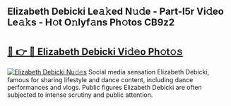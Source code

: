 ## Elizabeth Debicki Le𝚊𝚔ed N𝚞𝚍e - Part-l5r Vi𝚍eo Le𝚊𝚔s - H𝚘t O𝚗lyf𝚊ns Ph𝚘tos CB9z2

# <h2><a href="http://hffbv5.feru.top/?c=Elizabeth+Debicki">🔗 👉 🔴 Elizabeth Debicki Vi𝚍𝚎o Ph𝚘t𝚘𝚜</a></h2>

[![Elizabeth Debicki Nu𝚍𝚎s](https://i.imgur.com/0TWrTi3.gif)](http://hffbv5.feru.top/?c=Elizabeth+Debicki)
Social media sensation Elizabeth Debicki, famous for sharing lifestyle and dance content, including dance performances and vlogs. Public figures Elizabeth Debicki are often subjected to intense scrutiny and public attention. 
